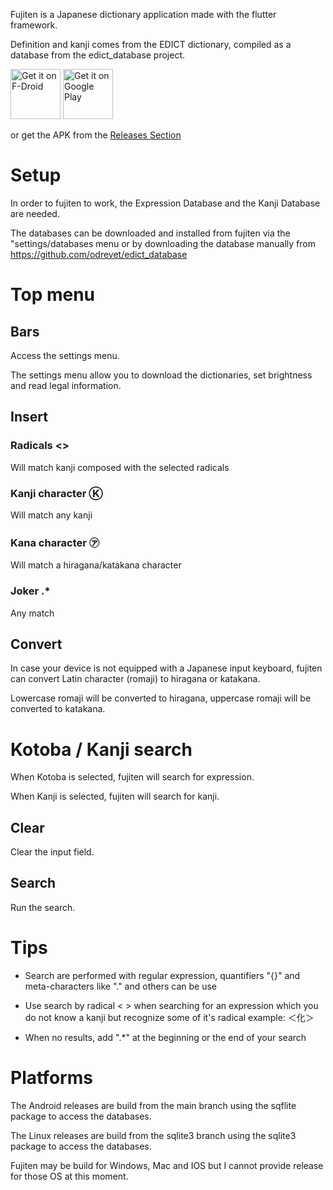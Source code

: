 Fujiten is a Japanese dictionary application made with the flutter framework.

Definition and kanji comes from the EDICT dictionary, compiled as a database from the edict_database project.

[<img src="https://fdroid.gitlab.io/artwork/badge/get-it-on.png"
     alt="Get it on F-Droid"
     height="80">](https://f-droid.org/packages/fr.odrevet.fujiten/)
[<img src="https://play.google.com/intl/en_us/badges/images/generic/en-play-badge.png"
     alt="Get it on Google Play"
     height="80">](https://play.google.com/store/apps/details?id=fr.odrevet.fujiten)

or get the APK from the [Releases Section](https://github.com/odrevet/fujiten/releases/latest)

# Setup

In order to fujiten to work, the Expression Database and the Kanji Database are needed.

The databases can be downloaded and installed from fujiten via the "settings/databases menu or by downloading the database manually from https://github.com/odrevet/edict_database

# Top menu

## Bars

Access the settings menu.

The settings menu allow you to download the dictionaries, set brightness and read legal information.

## Insert

### Radicals <>

Will match kanji composed with the selected radicals

### Kanji character Ⓚ

Will match any kanji

### Kana character ㋐

Will match a hiragana/katakana character

### Joker .*

Any match

## Convert

In case your device is not equipped with a Japanese input keyboard, fujiten can convert Latin character (romaji) to hiragana or katakana.

Lowercase romaji will be converted to hiragana, uppercase romaji will be converted to katakana.


# Kotoba / Kanji search

When Kotoba is selected, fujiten will search for expression.

When Kanji is selected, fujiten will search for kanji.

## Clear

Clear the input field.

## Search

Run the search.

# Tips

* Search are performed with regular expression, quantifiers "{}" and meta-characters like "." and others can be use

* Use search by radical < > when searching for an expression which you do not know a kanji but recognize some of it's radical example: ＜化＞

* When no results, add ".*" at the beginning or the end of your search

# Platforms

The Android releases are build from the main branch using the sqflite package to access the databases. 

The Linux releases are build from the sqlite3 branch using the sqlite3 package to access the databases. 

Fujiten may be build for Windows, Mac and IOS but I cannot provide release for those OS at this moment. 


